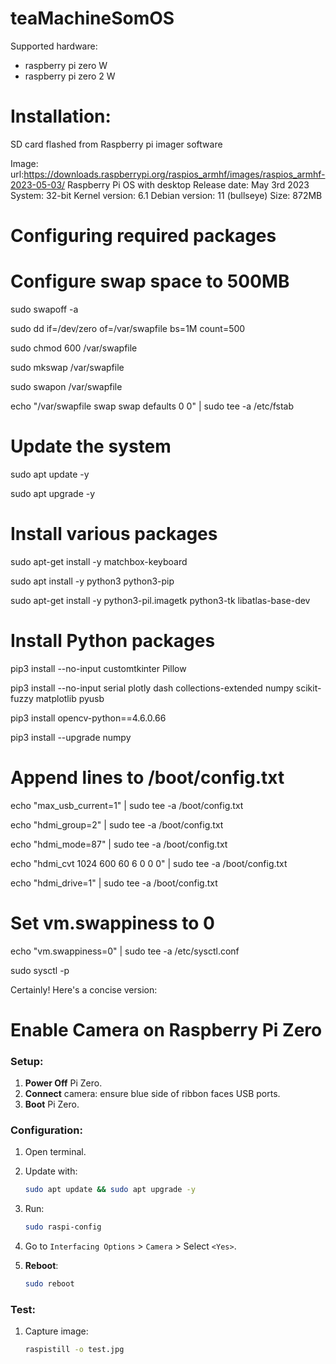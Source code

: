 # teaMachineSomOS

Supported hardware:
- raspberry pi zero W
- raspberry pi zero 2 W

# Installation:
SD card flashed from Raspberry pi imager software

Image:
url:https://downloads.raspberrypi.org/raspios_armhf/images/raspios_armhf-2023-05-03/
Raspberry Pi OS with desktop
Release date: May 3rd 2023
System: 32-bit
Kernel version: 6.1
Debian version: 11 (bullseye)
Size: 872MB

# Configuring required packages

# Configure swap space to 500MB
sudo swapoff -a

sudo dd if=/dev/zero of=/var/swapfile bs=1M count=500

sudo chmod 600 /var/swapfile

sudo mkswap /var/swapfile

sudo swapon /var/swapfile

echo "/var/swapfile swap swap defaults 0 0" | sudo tee -a /etc/fstab

# Update the system

sudo apt update -y

sudo apt upgrade -y

# Install various packages

sudo apt-get install -y matchbox-keyboard

sudo apt install -y python3 python3-pip

sudo apt-get install -y python3-pil.imagetk python3-tk libatlas-base-dev

# Install Python packages

pip3 install --no-input customtkinter Pillow

pip3 install --no-input serial plotly dash collections-extended numpy scikit-fuzzy matplotlib pyusb

pip3 install opencv-python==4.6.0.66 

pip3 install --upgrade numpy

# Append lines to /boot/config.txt
echo "max_usb_current=1" | sudo tee -a /boot/config.txt

echo "hdmi_group=2" | sudo tee -a /boot/config.txt

echo "hdmi_mode=87" | sudo tee -a /boot/config.txt

echo "hdmi_cvt 1024 600 60 6 0 0 0" | sudo tee -a /boot/config.txt

echo "hdmi_drive=1" | sudo tee -a /boot/config.txt


# Set vm.swappiness to 0

echo "vm.swappiness=0" | sudo tee -a /etc/sysctl.conf

sudo sysctl -p


Certainly! Here's a concise version:

# Enable Camera on Raspberry Pi Zero

### Setup:
1. **Power Off** Pi Zero.
2. **Connect** camera: ensure blue side of ribbon faces USB ports.
3. **Boot** Pi Zero.

### Configuration:
1. Open terminal.
2. Update with:
   ```bash
   sudo apt update && sudo apt upgrade -y
   ```
3. Run:
   ```bash
   sudo raspi-config
   ```
4. Go to `Interfacing Options` > `Camera` > Select `<Yes>`.

5. **Reboot**:
   ```bash
   sudo reboot
   ```

### Test:
1. Capture image:
   ```bash
   raspistill -o test.jpg
   ```
